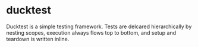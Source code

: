 # ducktest
Ducktest is a simple testing framework. Tests are delcared hierarchically by nesting scopes, execution always flows top to bottom, and setup and teardown is written inline.

